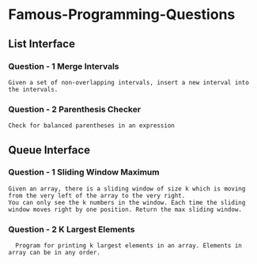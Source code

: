 # Famous-Programming-Questions

## List Interface

### Question - 1   Merge Intervals
    Given a set of non-overlapping intervals, insert a new interval into the intervals.

### Question - 2  Parenthesis Checker
    Check for balanced parentheses in an expression

## Queue Interface

### Question - 1  Sliding Window Maximum
    Given an array, there is a sliding window of size k which is moving from the very left of the array to the very right. 
    You can only see the k numbers in the window. Each time the sliding window moves right by one position. Return the max sliding window.

### Question - 2  K Largest Elements
      Program for printing k largest elements in an array. Elements in array can be in any order.
